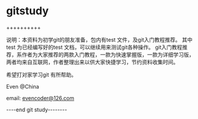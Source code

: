 # gitstudy
++++++++++

说明：本资料为初学git的朋友准备，包内有test 文件，及git入门教程推荐。
其中test 为已经编写好的test 文档，可以继续用来测试git各种操作。
git入门教程推荐，系作者为大家推荐的两款入门教程，一款为快速掌握版，一款为详细学习版，两者均来自互联网，作者整理出来以供大家快捷学习，节约资料收集时间。

希望打对家学习git 有所帮助。

Even @China

email: evencoder@126.com

----end git study--------
